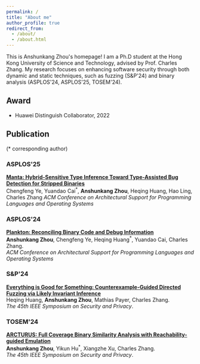 ```yaml
---
permalink: /
title: "About me"
author_profile: true
redirect_from: 
  - /about/
  - /about.html
---
```


This is Anshunkang Zhou's homepage! I am a Ph.D student at the Hong Kong University of Science and Technology, advised by Prof. Charles Zhang. My research focuses on enhancing software security through both dynamic and static techniques, such as fuzzing (S&P'24) and binary analysis (ASPLOS'24, ASPLOS'25, TOSEM'24). 

## Award
  * Huawei Distinguish Collaborator, 2022

## Publication
(* corresponding author)

### ASPLOS'25
[**Manta: Hybrid-Sensitive Type Inference Toward Type-Assisted Bug  Detection for Stripped Binaries**](https://seviezhou.github.io/files/asplos24fall-final196.pdf)   
Chengfeng Ye, Yuandao Cai<sup>\*</sup>, **Anshunkang Zhou**, Heqing Huang, Hao Ling, Charles Zhang 
*ACM Conference on Architectural Support for Programming Languages and Operating Systems*   

### ASPLOS'24
[**Plankton: Reconciling Binary Code and Debug Information**](https://seviezhou.github.io/files/plankton.pdf)   
**Anshunkang Zhou**, Chengfeng Ye, Heqing Huang<sup>\*</sup>, Yuandao Cai, Charles Zhang.  
*ACM Conference on Architectural Support for Programming Languages and Operating Systems*   

### S&P'24
[**Everything is Good for Something: Counterexample-Guided Directed Fuzzing via Likely Invariant Inference**](https://seviezhou.github.io/files/halo.pdf)    
Heqing Huang, **Anshunkang Zhou**, Mathias Payer, Charles Zhang.    
*The 45th IEEE Symposium on Security and Privacy*.

### TOSEM'24
[**ARCTURUS: Full Coverage Binary Similarity Analysis with Reachability-guided Emulation**](https://seviezhou.github.io/files/arcturus.pdf)    
**Anshunkang Zhou**, Yikun Hu<sup>\*</sup>, Xiangzhe Xu, Charles Zhang.    
*The 45th IEEE Symposium on Security and Privacy*.



